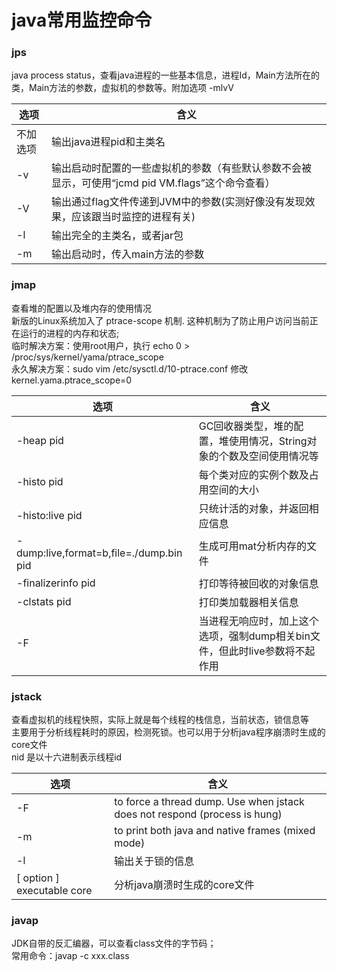 java常用监控命令
====
### jps
java process status，查看java进程的一些基本信息，进程Id，Main方法所在的类，Main方法的参数，虚拟机的参数等。附加选项 -mlvV

选项|含义
--|--
不加选项|输出java进程pid和主类名
-v|输出启动时配置的一些虚拟机的参数（有些默认参数不会被显示，可使用“jcmd pid VM.flags”这个命令查看）
-V|输出通过flag文件传递到JVM中的参数(实测好像没有发现效果，应该跟当时监控的进程有关)
-l|输出完全的主类名，或者jar包
-m|输出启动时，传入main方法的参数

### jmap
查看堆的配置以及堆内存的使用情况<br>
新版的Linux系统加入了 ptrace-scope 机制. 这种机制为了防止用户访问当前正在运行的进程的内存和状态;<br>
临时解决方案：使用root用户，执行  echo 0 > /proc/sys/kernel/yama/ptrace_scope<br>
永久解决方案：sudo vim  /etc/sysctl.d/10-ptrace.conf   修改kernel.yama.ptrace_scope=0<br>

选项|含义
--|--
-heap pid|GC回收器类型，堆的配置，堆使用情况，String对象的个数及空间使用情况等
-histo pid|每个类对应的实例个数及占用空间的大小
-histo:live pid| 只统计活的对象，并返回相应信息
-dump:live,format=b,file=./dump.bin pid|生成可用mat分析内存的文件
-finalizerinfo pid|打印等待被回收的对象信息
-clstats pid|打印类加载器相关信息
-F|当进程无响应时，加上这个选项，强制dump相关bin文件，但此时live参数将不起作用

### jstack
查看虚拟机的线程快照，实际上就是每个线程的栈信息，当前状态，锁信息等<br>
主要用于分析线程耗时的原因，检测死锁。也可以用于分析java程序崩溃时生成的core文件<br>
nid 是以十六进制表示线程id

选项|含义
--|--
-F |to force a thread dump. Use when jstack <pid> does not respond (process is hung)
-m |to print both java and native frames (mixed mode)
-l |输出关于锁的信息
[ option ] executable core|分析java崩溃时生成的core文件

### javap
JDK自带的反汇编器，可以查看class文件的字节码；<br>
常用命令：javap -c xxx.class
